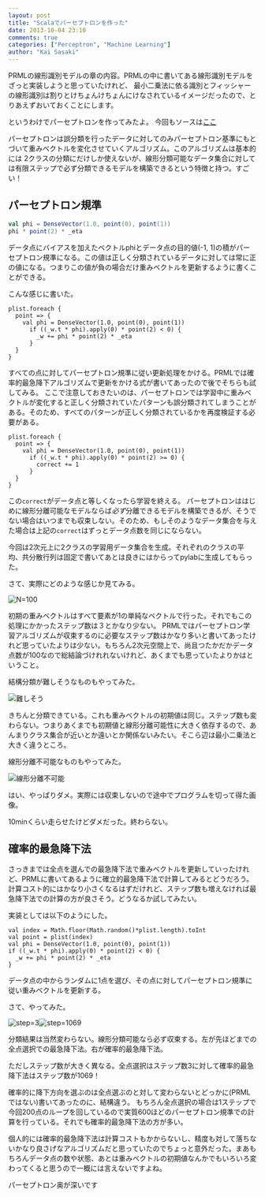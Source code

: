 ```yaml
---
layout: post
title: "Scalaでパーセプトロンを作った"
date: 2013-10-04 23:10
comments: true
categories: ["Perceptron", "Machine Learning"]
author: "Kai Sasaki"
---
```


PRMLの線形識別モデルの章の内容。PRMLの中に書いてある線形識別モデルをざっと実装しようと思っていたけれど、
最小二乗法に依る識別とフィッシャーの線形識別は割りとけちょんけちょんにけなされているイメージだったので、とりあえずおいておくことにします。

というわけでパーセプトロンを作ってみたよ。
今回もソースは[ここ](https://github.com/PhysicsEngine/cpi-stats)

パーセプトロンは誤分類を行ったデータに対してのみパーセプトロン基準にもとづいて重みベクトルを変化させていくアルゴリズム。このアルゴリズムは基本的には
2クラスの分類にだけしか使えないが、線形分類可能なデータ集合に対しては有限ステップで必ず分類できるモデルを構築できるという特徴と持つ。すごい！

## パーセプトロン規準

```scala
val phi = DenseVector(1.0, point(0), point(1))
phi * point(2) * _eta
```

データ点にバイアスを加えたベクトルphiとデータ点の目的値(-1, 1)の積がパーセプトロン規準になる。この値は正しく分類されているデータに対しては常に正の値になる。つまりこの値が負の場合だけ重みベクトルを更新するように書くことができる。


こんな感じに書いた。

```
plist.foreach {
  point => {
    val phi = DenseVector(1.0, point(0), point(1))
      if ((_w.t * phi).apply(0) * point(2) < 0) {
        _w += phi * point(2) * _eta
      }
  }
}
```

すべての点に対してパーセプトロン規準に従い更新処理をかける。PRMLでは確率的最急降下アルゴリズムで更新をかける式が書いてあったので後でそちらも試してみる。
ここで注意しておきたいのは、パーセプトロンでは学習中に重みベクトルが変化すると正しく分類されていたパターンも誤分類されてしまうことがある。そのため、すべてのパターンが正しく分類されているかを再度検証する必要がある。

```
plist.foreach {
  point => {
    val phi = DenseVector(1.0, point(0), point(1))
      if ((_w.t * phi).apply(0) * point(2) >= 0) {
        correct += 1
      }
  }
}
```

この`correct`がデータ点と等しくなったら学習を終える。
パーセプトロンははじめに線形分離可能なモデルならば*必ず*分離できるモデルを構築できるが、そうでない場合はいつまでも収束しない。そのため、もしそのようなデータ集合を与えた場合は上記の`correct`はずっとデータ点数を同じにならない。




今回は2次元上に2クラスの学習用データ集合を生成。それぞれのクラスの平均、共分散行列は固定で書いてあとは良きにはからってpylabに生成してもらった。

さて、実際にどのような感じか見てみる。

![N=100](/images/posts/2013-10-04-perceptron/N=100.png)

初期の重みベクトルはすべて要素が1の単純なベクトルで行った。それでもこの処理にかかったステップ数は３とかなり少ない。
PRMLではパーセプトロン学習アルゴリズムが収束するのに必要なステップ数はかなり多いと書いてあったけれど思っていたよりは少ない。もちろん2次元空間上で、尚且つたかだかデータ点数が100なので総結論づけれれないけれど、あくまでも思っていたよりかはということ。

結構分類が難しそうなものもやってみた。

![難しそう](/images/posts/2013-10-04-perceptron/difficult.png)

きちんと分類できている。これも重みベクトルの初期値は同じ。ステップ数も変わらない。つまりあくまでも初期値と線形分離可能性に大きく依存するので、あんまりクラス集合が近いとか遠いとか関係ないみたい。そこら辺は最小二乗法と大きく違うところ。


線形分離不可能なものもやってみた。

![線形分離不可能](/images/posts/2013-10-04-perceptron/impossible.png)

はい、やっぱりダメ。実際には収束しないので途中でプログラムを切って得た画像。

10minくらい走らせたけどダメだった。終わらない。



## 確率的最急降下法

さっきまでは全点を選んでの最急降下法で重みベクトルを更新していったけれど、PRMLに書いてあるように確立的最急降下法で計算してみるとどうだろう。計算コスト的にはかなり小さくなるはずだけれど、ステップ数も増えなければ最急降下法での計算の方が良さそう。どうなるか試してみたい。

実装としては以下のようにした。

```
val index = Math.floor(Math.random()*plist.length).toInt
val point = plist(index)
val phi = DenseVector(1.0, point(0), point(1))
if ((_w.t * phi).apply(0) * point(2) < 0) {
  _w += phi * point(2) * _eta
}
```

データ点の中からランダムに1点を選び、その点に対してパーセプトロン規準に従い重みベクトルを更新する。


さて、やってみた。

![step=3](/images/posts/2013-10-04-perceptron/step=3.png "step=3")![step=1069](/images/posts/2013-10-04-perceptron/step=1069.png "step=1069")

分類結果は当然変わらない。線形分類可能なら必ず収束する。左が先ほどまでの全点選択での最急降下法。右が確率的最急降下法。

ただしステップ数が大きく異なる。全点選択はステップ数3に対して確率的最急降下法はステップ数が1069！

確率的に降下方向を選ぶのは全点選ぶのと対して変わらないとどっかに(PRMLではない)書いてあったのに、結構違う。
もちろん全点選択の場合は1ステップで今回200点のループを回しているので実質600ほどのパーセプトロン規準での計算を行っている。それでも確率的最急降下法の方が多い。

個人的には確率的最急降下法は計算コストもかからないし、精度も対して落ちないかなり良さげなアルゴリズムだと思っていたのでちょっと意外だった。まあもちろんデータ点の数や状態、あとは重みベクトルの初期値なんかでもいろいろ変わってくると思うので一概には言えないですよね。


パーセプトロン奥が深いです









